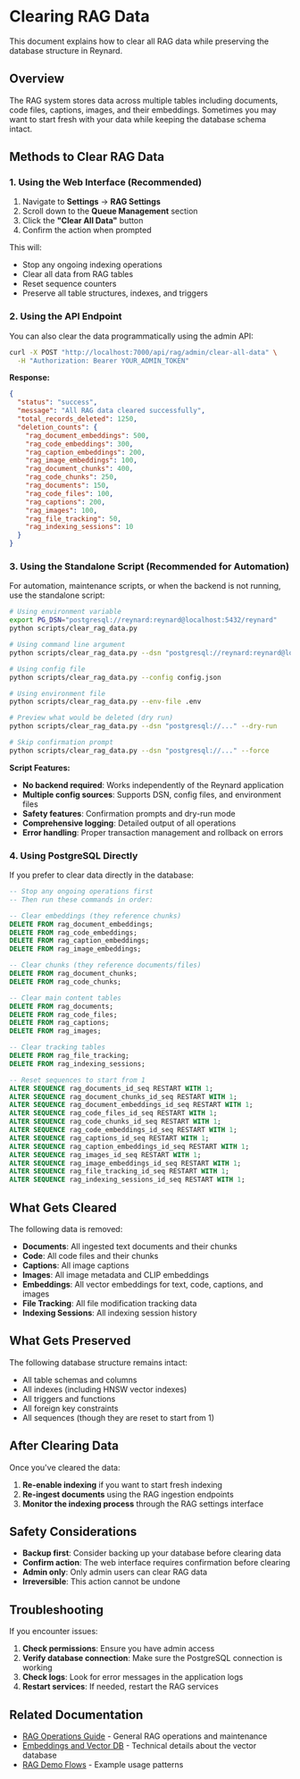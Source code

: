 # Clearing RAG Data

This document explains how to clear all RAG data while preserving the database
structure in Reynard.

## Overview

The RAG system stores data across multiple tables including documents, code
files, captions, images, and their embeddings. Sometimes you may want to start
fresh with your data while keeping the database schema intact.

## Methods to Clear RAG Data

### 1. Using the Web Interface (Recommended)

1. Navigate to **Settings** → **RAG Settings**
2. Scroll down to the **Queue Management** section
3. Click the **"Clear All Data"** button
4. Confirm the action when prompted

This will:

- Stop any ongoing indexing operations
- Clear all data from RAG tables
- Reset sequence counters
- Preserve all table structures, indexes, and triggers

### 2. Using the API Endpoint

You can also clear the data programmatically using the admin API:

```bash
curl -X POST "http://localhost:7000/api/rag/admin/clear-all-data" \
  -H "Authorization: Bearer YOUR_ADMIN_TOKEN"
```

**Response:**

```json
{
  "status": "success",
  "message": "All RAG data cleared successfully",
  "total_records_deleted": 1250,
  "deletion_counts": {
    "rag_document_embeddings": 500,
    "rag_code_embeddings": 300,
    "rag_caption_embeddings": 200,
    "rag_image_embeddings": 100,
    "rag_document_chunks": 400,
    "rag_code_chunks": 250,
    "rag_documents": 150,
    "rag_code_files": 100,
    "rag_captions": 200,
    "rag_images": 100,
    "rag_file_tracking": 50,
    "rag_indexing_sessions": 10
  }
}
```

### 3. Using the Standalone Script (Recommended for Automation)

For automation, maintenance scripts, or when the backend is not running, use the
standalone script:

```bash
# Using environment variable
export PG_DSN="postgresql://reynard:reynard@localhost:5432/reynard"
python scripts/clear_rag_data.py

# Using command line argument
python scripts/clear_rag_data.py --dsn "postgresql://reynard:reynard@localhost:5432/reynard"

# Using config file
python scripts/clear_rag_data.py --config config.json

# Using environment file
python scripts/clear_rag_data.py --env-file .env

# Preview what would be deleted (dry run)
python scripts/clear_rag_data.py --dsn "postgresql://..." --dry-run

# Skip confirmation prompt
python scripts/clear_rag_data.py --dsn "postgresql://..." --force
```

**Script Features:**

- **No backend required**: Works independently of the Reynard application
- **Multiple config sources**: Supports DSN, config files, and environment files
- **Safety features**: Confirmation prompts and dry-run mode
- **Comprehensive logging**: Detailed output of all operations
- **Error handling**: Proper transaction management and rollback on errors

### 4. Using PostgreSQL Directly

If you prefer to clear data directly in the database:

```sql
-- Stop any ongoing operations first
-- Then run these commands in order:

-- Clear embeddings (they reference chunks)
DELETE FROM rag_document_embeddings;
DELETE FROM rag_code_embeddings;
DELETE FROM rag_caption_embeddings;
DELETE FROM rag_image_embeddings;

-- Clear chunks (they reference documents/files)
DELETE FROM rag_document_chunks;
DELETE FROM rag_code_chunks;

-- Clear main content tables
DELETE FROM rag_documents;
DELETE FROM rag_code_files;
DELETE FROM rag_captions;
DELETE FROM rag_images;

-- Clear tracking tables
DELETE FROM rag_file_tracking;
DELETE FROM rag_indexing_sessions;

-- Reset sequences to start from 1
ALTER SEQUENCE rag_documents_id_seq RESTART WITH 1;
ALTER SEQUENCE rag_document_chunks_id_seq RESTART WITH 1;
ALTER SEQUENCE rag_document_embeddings_id_seq RESTART WITH 1;
ALTER SEQUENCE rag_code_files_id_seq RESTART WITH 1;
ALTER SEQUENCE rag_code_chunks_id_seq RESTART WITH 1;
ALTER SEQUENCE rag_code_embeddings_id_seq RESTART WITH 1;
ALTER SEQUENCE rag_captions_id_seq RESTART WITH 1;
ALTER SEQUENCE rag_caption_embeddings_id_seq RESTART WITH 1;
ALTER SEQUENCE rag_images_id_seq RESTART WITH 1;
ALTER SEQUENCE rag_image_embeddings_id_seq RESTART WITH 1;
ALTER SEQUENCE rag_file_tracking_id_seq RESTART WITH 1;
ALTER SEQUENCE rag_indexing_sessions_id_seq RESTART WITH 1;
```

## What Gets Cleared

The following data is removed:

- **Documents**: All ingested text documents and their chunks
- **Code**: All code files and their chunks
- **Captions**: All image captions
- **Images**: All image metadata and CLIP embeddings
- **Embeddings**: All vector embeddings for text, code, captions, and images
- **File Tracking**: All file modification tracking data
- **Indexing Sessions**: All indexing session history

## What Gets Preserved

The following database structure remains intact:

- All table schemas and columns
- All indexes (including HNSW vector indexes)
- All triggers and functions
- All foreign key constraints
- All sequences (though they are reset to start from 1)

## After Clearing Data

Once you've cleared the data:

1. **Re-enable indexing** if you want to start fresh indexing
2. **Re-ingest documents** using the RAG ingestion endpoints
3. **Monitor the indexing process** through the RAG settings interface

## Safety Considerations

- **Backup first**: Consider backing up your database before clearing data
- **Confirm action**: The web interface requires confirmation before clearing
- **Admin only**: Only admin users can clear RAG data
- **Irreversible**: This action cannot be undone

## Troubleshooting

If you encounter issues:

1. **Check permissions**: Ensure you have admin access
2. **Verify database connection**: Make sure the PostgreSQL connection is
   working
3. **Check logs**: Look for error messages in the application logs
4. **Restart services**: If needed, restart the RAG services

## Related Documentation

- [RAG Operations Guide](rag-ops.md) - General RAG operations and maintenance
- [Embeddings and Vector DB](embeddings-and-vector-db.md) - Technical details
  about the vector database
- [RAG Demo Flows](rag-demo-flows.md) - Example usage patterns
